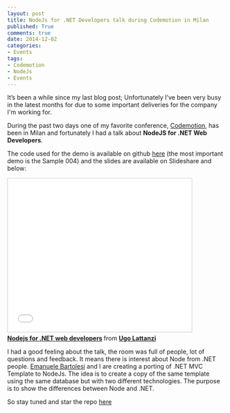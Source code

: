```yaml
---
layout: post
title: NodeJs for .NET Developers talk during Codemotion in Milan
published: True
comments: true
date: 2014-12-02
categories:
- Events
tags:
- Codemotion
- NodeJs
- Events
---
```


It’s been a while since my last blog post; Unfortunately I’ve been very busy in the latest months for due to some important deliveries for the company I'm working for.

During the past two days one of my favorite conference, [Codemotion](http://www.codemotionworld.com/), has been in Milan and fortunately I had a talk about **NodeJS for .NET Web Developers**.

The code used for the demo is available on github [here](https://github.com/imperugo/Codemotion---Milan-2014) (the most important demo is the Sample 004) and the slides are available on Slideshare and below:

<iframe src="//www.slideshare.net/slideshow/embed_code/42176713" width="425" height="355" frameborder="0" marginwidth="0" marginheight="0" scrolling="no" style="border:1px solid #CCC; border-width:1px; margin-bottom:5px; max-width: 100%;" allowfullscreen> </iframe> <div style="margin-bottom:5px"> <strong> <a href="//www.slideshare.net/imperugo/nodejs-for-net-web-developers" title="Nodejs for .NET web developers" target="_blank">Nodejs for .NET web developers</a> </strong> from <strong><a href="//www.slideshare.net/imperugo" target="_blank">Ugo Lattanzi</a></strong> </div>

I had a good feeling about the talk, the room was full of people, lot of questions and feedback.
It means there is interest about Node from .NET people.
[Emanuele Bartolesi](http://www.emanuelebartolesi.com/) and I are creating a porting of .NET MVC Template to NodeJs. The idea is to create a copy of the same template using the same database but with two different technologies. The purpose is to show the differences between Node and .NET.

So stay tuned and star the repo [here](https://github.com/imperugo/NodeJs-for-.Net-Developers)